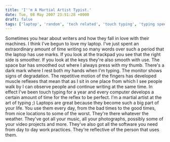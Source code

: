 ```yaml
---
title: 'I''m A Martial Artist Typist.'
date: Tue, 08 May 2007 23:51:28 +0000
draft: false
tags: ['laptop', 'random', 'tech related', 'touch typing', 'typing speed', 'university', 'wear']
---
```


Sometimes you hear about writers and how they fall in love with their machines. I think I've begun to love my laptop. I've just spent an extraordinary amount of time writing so many words over such a period that the laptop has use marks. If you look at the trackpad you see that the right side is smoother. If you look at the keys they're also smooth with use. The space bar has smoothed out where I always press with my thumb. There's a dark mark where I rest both my hands when I'm typing. The monitor shows signs of degradation. The repetitive motion of the fingers has developed muscle reflexes that mean that as I sit in one place from which I see people walk by I can observe people and continue writing at the same time. In effect I've been touch typing for a year and every computer develops a certain amount of time for the reflex to be perfect. I'm a martial artist at the art of typing ;) Laptops are great because they become such a big part of your life. You use them every day, from the bad times to the good times, from nice locations to some of the worst. They're there whatever the weather. They've got all your music, all your photographs, possibly some of your video projects and more. They've also got all the software you need from day to day work practices. They're reflective of the person that uses them.